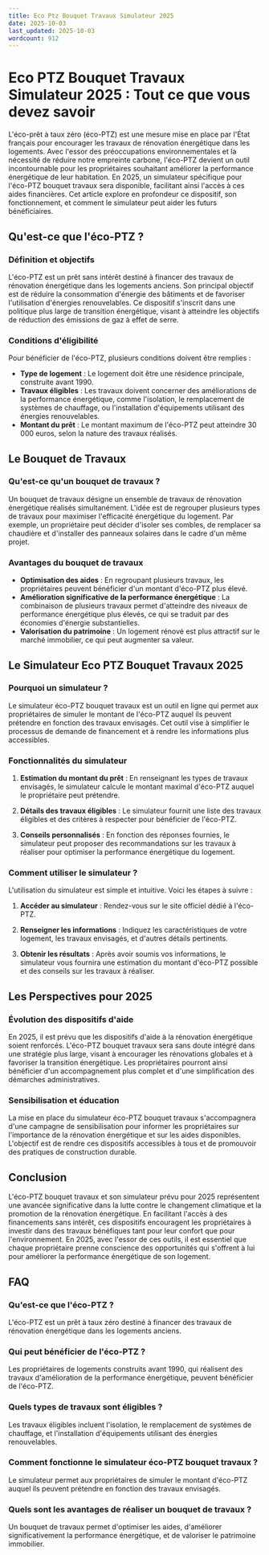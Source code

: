 ```yaml
---
title: Eco Ptz Bouquet Travaux Simulateur 2025
date: 2025-10-03
last_updated: 2025-10-03
wordcount: 912
---
```


# Eco PTZ Bouquet Travaux Simulateur 2025 : Tout ce que vous devez savoir

L'éco-prêt à taux zéro (éco-PTZ) est une mesure mise en place par l'État français pour encourager les travaux de rénovation énergétique dans les logements. Avec l'essor des préoccupations environnementales et la nécessité de réduire notre empreinte carbone, l'éco-PTZ devient un outil incontournable pour les propriétaires souhaitant améliorer la performance énergétique de leur habitation. En 2025, un simulateur spécifique pour l'éco-PTZ bouquet travaux sera disponible, facilitant ainsi l'accès à ces aides financières. Cet article explore en profondeur ce dispositif, son fonctionnement, et comment le simulateur peut aider les futurs bénéficiaires.

## Qu'est-ce que l'éco-PTZ ?

### Définition et objectifs

L'éco-PTZ est un prêt sans intérêt destiné à financer des travaux de rénovation énergétique dans les logements anciens. Son principal objectif est de réduire la consommation d'énergie des bâtiments et de favoriser l'utilisation d'énergies renouvelables. Ce dispositif s'inscrit dans une politique plus large de transition énergétique, visant à atteindre les objectifs de réduction des émissions de gaz à effet de serre.

### Conditions d'éligibilité

Pour bénéficier de l'éco-PTZ, plusieurs conditions doivent être remplies :

- **Type de logement** : Le logement doit être une résidence principale, construite avant 1990.
- **Travaux éligibles** : Les travaux doivent concerner des améliorations de la performance énergétique, comme l'isolation, le remplacement de systèmes de chauffage, ou l'installation d'équipements utilisant des énergies renouvelables.
- **Montant du prêt** : Le montant maximum de l'éco-PTZ peut atteindre 30 000 euros, selon la nature des travaux réalisés.

## Le Bouquet de Travaux

### Qu'est-ce qu'un bouquet de travaux ?

Un bouquet de travaux désigne un ensemble de travaux de rénovation énergétique réalisés simultanément. L'idée est de regrouper plusieurs types de travaux pour maximiser l'efficacité énergétique du logement. Par exemple, un propriétaire peut décider d'isoler ses combles, de remplacer sa chaudière et d'installer des panneaux solaires dans le cadre d'un même projet.

### Avantages du bouquet de travaux

- **Optimisation des aides** : En regroupant plusieurs travaux, les propriétaires peuvent bénéficier d'un montant d'éco-PTZ plus élevé.
- **Amélioration significative de la performance énergétique** : La combinaison de plusieurs travaux permet d'atteindre des niveaux de performance énergétique plus élevés, ce qui se traduit par des économies d'énergie substantielles.
- **Valorisation du patrimoine** : Un logement rénové est plus attractif sur le marché immobilier, ce qui peut augmenter sa valeur.

## Le Simulateur Eco PTZ Bouquet Travaux 2025

### Pourquoi un simulateur ?

Le simulateur éco-PTZ bouquet travaux est un outil en ligne qui permet aux propriétaires de simuler le montant de l'éco-PTZ auquel ils peuvent prétendre en fonction des travaux envisagés. Cet outil vise à simplifier le processus de demande de financement et à rendre les informations plus accessibles.

### Fonctionnalités du simulateur

1. **Estimation du montant du prêt** : En renseignant les types de travaux envisagés, le simulateur calcule le montant maximal d'éco-PTZ auquel le propriétaire peut prétendre.
  
2. **Détails des travaux éligibles** : Le simulateur fournit une liste des travaux éligibles et des critères à respecter pour bénéficier de l'éco-PTZ.

3. **Conseils personnalisés** : En fonction des réponses fournies, le simulateur peut proposer des recommandations sur les travaux à réaliser pour optimiser la performance énergétique du logement.

### Comment utiliser le simulateur ?

L'utilisation du simulateur est simple et intuitive. Voici les étapes à suivre :

1. **Accéder au simulateur** : Rendez-vous sur le site officiel dédié à l'éco-PTZ.
  
2. **Renseigner les informations** : Indiquez les caractéristiques de votre logement, les travaux envisagés, et d'autres détails pertinents.

3. **Obtenir les résultats** : Après avoir soumis vos informations, le simulateur vous fournira une estimation du montant d'éco-PTZ possible et des conseils sur les travaux à réaliser.

## Les Perspectives pour 2025

### Évolution des dispositifs d'aide

En 2025, il est prévu que les dispositifs d'aide à la rénovation énergétique soient renforcés. L'éco-PTZ bouquet travaux sera sans doute intégré dans une stratégie plus large, visant à encourager les rénovations globales et à favoriser la transition énergétique. Les propriétaires pourront ainsi bénéficier d'un accompagnement plus complet et d'une simplification des démarches administratives.

### Sensibilisation et éducation

La mise en place du simulateur éco-PTZ bouquet travaux s'accompagnera d'une campagne de sensibilisation pour informer les propriétaires sur l'importance de la rénovation énergétique et sur les aides disponibles. L'objectif est de rendre ces dispositifs accessibles à tous et de promouvoir des pratiques de construction durable.

## Conclusion

L'éco-PTZ bouquet travaux et son simulateur prévu pour 2025 représentent une avancée significative dans la lutte contre le changement climatique et la promotion de la rénovation énergétique. En facilitant l'accès à des financements sans intérêt, ces dispositifs encouragent les propriétaires à investir dans des travaux bénéfiques tant pour leur confort que pour l'environnement. En 2025, avec l'essor de ces outils, il est essentiel que chaque propriétaire prenne conscience des opportunités qui s'offrent à lui pour améliorer la performance énergétique de son logement.

## FAQ

### Qu'est-ce que l'éco-PTZ ?

L'éco-PTZ est un prêt à taux zéro destiné à financer des travaux de rénovation énergétique dans les logements anciens.

### Qui peut bénéficier de l'éco-PTZ ?

Les propriétaires de logements construits avant 1990, qui réalisent des travaux d'amélioration de la performance énergétique, peuvent bénéficier de l'éco-PTZ.

### Quels types de travaux sont éligibles ?

Les travaux éligibles incluent l'isolation, le remplacement de systèmes de chauffage, et l'installation d'équipements utilisant des énergies renouvelables.

### Comment fonctionne le simulateur éco-PTZ bouquet travaux ?

Le simulateur permet aux propriétaires de simuler le montant d'éco-PTZ auquel ils peuvent prétendre en fonction des travaux envisagés.

### Quels sont les avantages de réaliser un bouquet de travaux ?

Un bouquet de travaux permet d'optimiser les aides, d'améliorer significativement la performance énergétique, et de valoriser le patrimoine immobilier.